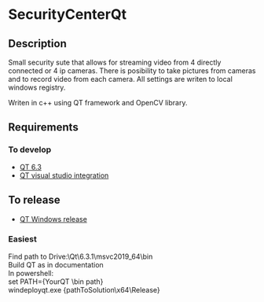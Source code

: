 # SecurityCenterQt

## Description
Small security sute that allows for streaming video from 4 directly connected or 4 ip cameras.
There is posibility to take pictures from cameras and to record video from each camera.
All settings are writen to local windows registry.

Writen in c++ using QT framework and OpenCV library.

## Requirements
### To develop
- [QT 6.3](https://www.qt.io/download)
- [QT visual studio integration](https://www.qt.io/blog/qt-vs-tools-for-visual-studio-2022)

## To release
- [QT Windows release](https://doc.qt.io/qt-6/windows-deployment.html#static-linking)
### Easiest
Find path to Drive:\Qt\6.3.1\msvc2019_64\bin <br/>
Build QT as in documentation  <br/>
In powershell:  <br/>
set PATH={YourQT \bin path} <br/>
windeployqt.exe  {pathToSolution\x64\Release} <br/>



  
  

  
